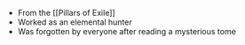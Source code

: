 - From the [[Pillars of Exile]]
- Worked as an elemental hunter
- Was forgotten by everyone after reading a mysterious tome